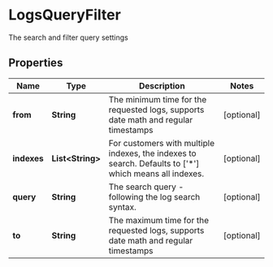 

# LogsQueryFilter

The search and filter query settings

## Properties

Name | Type | Description | Notes
------------ | ------------- | ------------- | -------------
**from** | **String** | The minimum time for the requested logs, supports date math and regular timestamps |  [optional]
**indexes** | **List&lt;String&gt;** | For customers with multiple indexes, the indexes to search. Defaults to [&#39;*&#39;] which means all indexes. |  [optional]
**query** | **String** | The search query - following the log search syntax. |  [optional]
**to** | **String** | The maximum time for the requested logs, supports date math and regular timestamps |  [optional]



